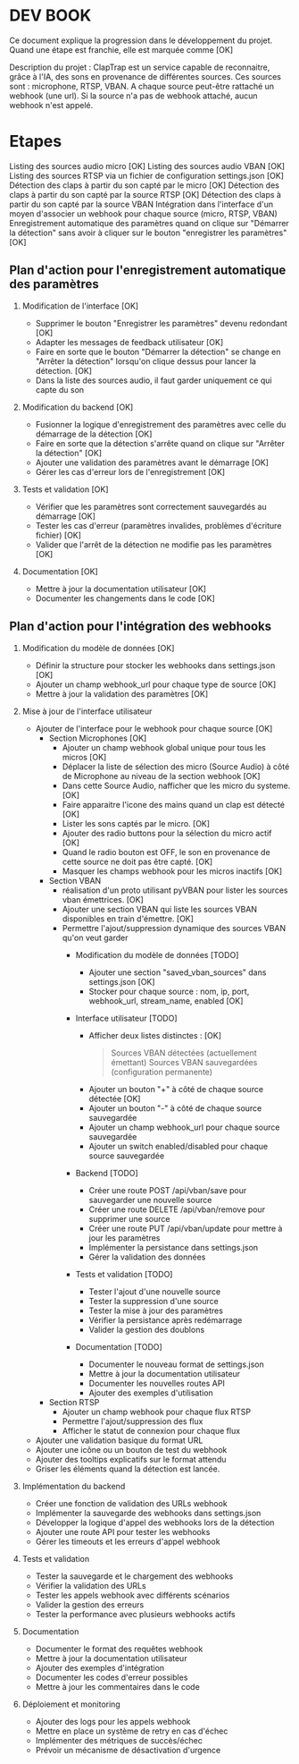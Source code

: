 # DEV BOOK

Ce document explique la progression dans le développement du projet. Quand une étape est franchie, elle est marquée comme [OK]

Description du projet : ClapTrap est un service capable de reconnaitre, grâce à l'IA, des sons en provenance de différentes sources. Ces sources sont : microphone, RTSP, VBAN. A chaque source peut-être rattaché un webhook (une url). Si la source n'a pas de webhook attaché, aucun webhook n'est appelé.

# Etapes

Listing des sources audio micro [OK]
Listing des sources audio VBAN [OK]
Listing des sources RTSP via un fichier de configuration settings.json [OK]
Détection des claps à partir du son capté par le micro [OK]
Détection des claps à partir du son capté par la source RTSP [OK]
Détection des claps à partir du son capté par la source VBAN
Intégration dans l'interface d'un moyen d'associer un webhook pour chaque source (micro, RTSP, VBAN)
Enregistrement automatique des paramètres quand on clique sur "Démarrer la détection" sans avoir à cliquer sur le bouton "enregistrer les paramètres" [OK]

## Plan d'action pour l'enregistrement automatique des paramètres

1. Modification de l'interface [OK]
   - Supprimer le bouton "Enregistrer les paramètres" devenu redondant [OK]
   - Adapter les messages de feedback utilisateur [OK]
   - Faire en sorte que le bouton "Démarrer la détection" se change en "Arrêter la détection" lorsqu'on clique dessus pour lancer la détection. [OK]
   - Dans la liste des sources audio, il faut garder uniquement ce qui capte du son

2. Modification du backend [OK]
   - Fusionner la logique d'enregistrement des paramètres avec celle du démarrage de la détection [OK]
   - Faire en sorte que la détection s'arrête quand on clique sur "Arrêter la détection" [OK]
   - Ajouter une validation des paramètres avant le démarrage [OK]
   - Gérer les cas d'erreur lors de l'enregistrement [OK]

3. Tests et validation [OK]
   - Vérifier que les paramètres sont correctement sauvegardés au démarrage [OK]
   - Tester les cas d'erreur (paramètres invalides, problèmes d'écriture fichier) [OK]
   - Valider que l'arrêt de la détection ne modifie pas les paramètres [OK]

4. Documentation [OK]
   - Mettre à jour la documentation utilisateur [OK]
   - Documenter les changements dans le code [OK]

## Plan d'action pour l'intégration des webhooks

1. Modification du modèle de données [OK]
   - Définir la structure pour stocker les webhooks dans settings.json [OK]
   - Ajouter un champ webhook_url pour chaque type de source [OK]
   - Mettre à jour la validation des paramètres [OK]

2. Mise à jour de l'interface utilisateur
   - Ajouter de l'interface pour le webhook pour chaque source [OK]
     * Section Microphones [OK]
       + Ajouter un champ webhook global unique pour tous les micros [OK]
       + Déplacer la liste de sélection des micro (Source Audio) à côté de Microphone au niveau de la section webhook [OK]
       + Dans cette Source Audio, nafficher que les micro du systeme. [OK]
       + Faire apparaitre l'icone des mains quand un clap est détecté [OK]
       + Lister les sons captés par le micro. [OK]
       + Ajouter des radio buttons pour la sélection du micro actif [OK]
       + Quand le radio bouton est OFF, le son en provenance de cette source ne doit pas être capté. [OK]
       + Masquer les champs webhook pour les micros inactifs [OK]
     * Section VBAN
       + réalisation d'un proto utilisant pyVBAN pour lister les sources vban émettrices. [OK]
       + Ajouter une section VBAN qui liste les sources VBAN disponibles en train d'émettre. [OK]
       + Permettre l'ajout/suppression dynamique des sources VBAN qu'on veut garder
         * Modification du modèle de données [TODO]
           - Ajouter une section "saved_vban_sources" dans settings.json [OK]
           - Stocker pour chaque source : nom, ip, port, webhook_url, stream_name, enabled [OK]
         
         * Interface utilisateur [TODO]
           - Afficher deux listes distinctes : [OK]
             > Sources VBAN détectées (actuellement émettant)
             > Sources VBAN sauvegardées (configuration permanente)
           - Ajouter un bouton "+" à côté de chaque source détectée [OK]
           - Ajouter un bouton "-" à côté de chaque source sauvegardée
           - Ajouter un champ webhook_url pour chaque source sauvegardée
           - Ajouter un switch enabled/disabled pour chaque source sauvegardée
         
         * Backend [TODO]
           - Créer une route POST /api/vban/save pour sauvegarder une nouvelle source
           - Créer une route DELETE /api/vban/remove pour supprimer une source
           - Créer une route PUT /api/vban/update pour mettre à jour les paramètres
           - Implémenter la persistance dans settings.json
           - Gérer la validation des données
         
         * Tests et validation [TODO]
           - Tester l'ajout d'une nouvelle source
           - Tester la suppression d'une source
           - Tester la mise à jour des paramètres
           - Vérifier la persistance après redémarrage
           - Valider la gestion des doublons
         
         * Documentation [TODO]
           - Documenter le nouveau format de settings.json
           - Mettre à jour la documentation utilisateur
           - Documenter les nouvelles routes API
           - Ajouter des exemples d'utilisation
     * Section RTSP
       + Ajouter un champ webhook pour chaque flux RTSP
       + Permettre l'ajout/suppression des flux
       + Afficher le statut de connexion pour chaque flux
   - Ajouter une validation basique du format URL
   - Ajouter une icône ou un bouton de test du webhook
   - Ajouter des tooltips explicatifs sur le format attendu
   - Griser les éléments quand la détection est lancée.

3. Implémentation du backend
   - Créer une fonction de validation des URLs webhook
   - Implémenter la sauvegarde des webhooks dans settings.json
   - Développer la logique d'appel des webhooks lors de la détection
   - Ajouter une route API pour tester les webhooks
   - Gérer les timeouts et les erreurs d'appel webhook

4. Tests et validation
   - Tester la sauvegarde et le chargement des webhooks
   - Vérifier la validation des URLs
   - Tester les appels webhook avec différents scénarios
   - Valider la gestion des erreurs
   - Tester la performance avec plusieurs webhooks actifs

5. Documentation
   - Documenter le format des requêtes webhook
   - Mettre à jour la documentation utilisateur
   - Ajouter des exemples d'intégration
   - Documenter les codes d'erreur possibles
   - Mettre à jour les commentaires dans le code

6. Déploiement et monitoring
   - Ajouter des logs pour les appels webhook
   - Mettre en place un système de retry en cas d'échec
   - Implémenter des métriques de succès/échec
   - Prévoir un mécanisme de désactivation d'urgence